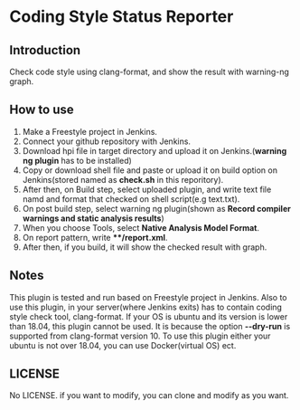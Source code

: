 # Coding Style Status Reporter

## Introduction

Check code style using clang-format, and show the result with warning-ng graph.

## How to use

1. Make a Freestyle project in Jenkins.
2. Connect your github repository with Jenkins.
3. Download hpi file in target directory and upload it on Jenkins.(__warning ng plugin__ has to be installed)
4. Copy or download shell file and paste or upload it on build option on Jenkins(stored named as __check.sh__ in this reporitory).
5. After then, on Build step, select uploaded plugin, and write text file namd and format that checked on shell script(e.g text.txt).
6. On post build step, select warning ng plugin(shown as __Record compiler warnings and static analysis results__)
7. When you choose Tools, select __Native Analysis Model Format__.
8. On report pattern, write __**/report.xml__.
9. After then, if you build, it will show the checked result with graph.

## Notes

This plugin is tested and run based on Freestyle project in Jenkins.
Also to use this plugin, in your server(where Jenkins exits) has to contain coding style check tool, clang-format.
If your OS is ubuntu and its version is lower than 18.04, this plugin cannot be used.
It is because the option __--dry-run__ is supported from clang-format version 10.
To use this plugin either your ubuntu is not over 18.04, you can use Docker(virtual OS) ect.


## LICENSE

No LICENSE. if you want to modify, you can clone and modify as you want.
